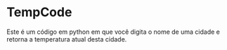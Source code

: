 # TempCode

Este é um código em python em que você digita o nome de 
uma cidade e retorna a temperatura atual desta cidade.
